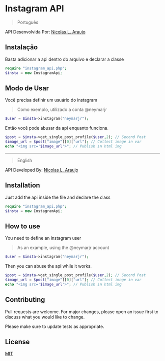 # Instagram API

> Português

API Desenvolvida Por: [Nicolas L. Araujo](http://nicolasleitearaujo.online)

## Instalação

Basta adicionar a api dentro do arquivo e declarar a classe


```php
require "instagram_api.php";
$insta = new InstagramApi;
```

## Modo de Usar

Você precisa definir um usuário do instagram

> Como exemplo, utilizado a conta @neymarjr

```php
$user = $insta->instagram("neymarjr"); 
```

Então você pode abusar da api enquanto funciona. 

```php
$post = $insta->get_single_post_profile($user,2); // Second Post
$image_url = $post["image"][0]["url"]; // Collect image in var
echo "<img src='$image_url'>"; // Publish in html img
```


---

> English

API Developed By: [Nicolas L. Araujo](http://nicolasleitearaujo.online)

## Installation

Just add the api inside the file and declare the class

```php
require "instagram_api.php";
$insta = new InstagramApi;
```
## How to use

You need to define an instagram user

> As an example, using the @neymarjr account

```php
$user = $insta->instagram("neymarjr"); 
```

Then you can abuse the api while it works.

```php
$post = $insta->get_single_post_profile($user,2); // Second Post
$image_url = $post["image"][0]["url"]; // Collect image in var
echo "<img src='$image_url'>"; // Publish in html img
```

## Contributing
Pull requests are welcome. For major changes, please open an issue first to discuss what you would like to change.

Please make sure to update tests as appropriate.

## License
[MIT](https://choosealicense.com/licenses/mit/)